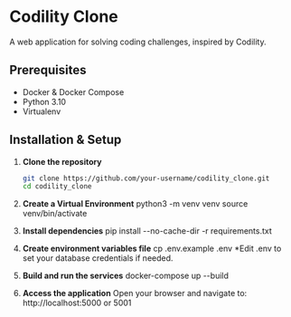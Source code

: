 # Codility Clone

A web application for solving coding challenges, inspired by Codility.

## Prerequisites
- Docker & Docker Compose
- Python 3.10
- Virtualenv

## Installation & Setup
1. **Clone the repository**
   ```bash
   git clone https://github.com/your-username/codility_clone.git
   cd codility_clone

2. **Create a Virtual Environment**
   python3 -m venv venv
   source venv/bin/activate

3. **Install dependencies**
   pip install --no-cache-dir -r requirements.txt

4. **Create environment variables file**
   cp .env.example .env
    *Edit .env to set your database credentials if needed.

5. **Build and run the services**
   docker-compose up --build

6. **Access the application**
   Open your browser and navigate to:
   http://localhost:5000 or 5001
